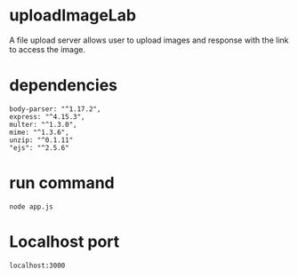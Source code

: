 # uploadImageLab
A file upload server allows user to upload images and response with the link to access the image.

# dependencies
    body-parser: "^1.17.2",
    express: "^4.15.3",
    multer: "^1.3.0",
    mime: "^1.3.6",
    unzip: "^0.1.11"
    "ejs": "^2.5.6"

# run command
    node app.js

# Localhost port
    localhost:3000
